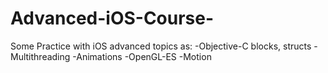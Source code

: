 # Advanced-iOS-Course-
Some Practice with iOS advanced topics as:
-Objective-C blocks, structs
-Multithreading
-Animations
-OpenGL-ES
-Motion
